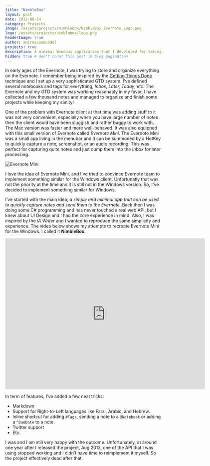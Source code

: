 ```yaml
---
title: "NimbleBox"
layout: post
date: 2012-06-14
category: Projects
image: /assets/projects/nimblebox/NimbleBox_Evernote_Logo.png
logo: /assets/projects/nimblebox/logo.png
headerImage: true
author: amirmasoudabdol
projects: true
description: A minimal Windows application that I developed for taking notes and uploading it to Evernote.
hidden: true # don't count this post in blog pagination
---
```


In early ages of the Evernote, I was trying to store and organize everything on the Evernote. I remember being inspired by the [Getting Things Done](https://en.wikipedia.org/wiki/Getting_Things_Done) technique and I set up a very sophisticated GTD system. I've defined several notebooks and tags for everything, _Inbox, Later, Today_, etc. The Evernote and my GTD system was working reasonably in my favor, I have collected a few thousand notes and managed to organize and finish some projects while keeping my sanity! 

One of the problem with Evernote client at that time was adding stuff to it was not very convenient, especially when you have large number of notes then the client would have been sluggish and rather buggy to work with. The Mac version was faster and more well-behaved. It was also equipped with this small version of Evernote called _Evernote Mini_. The Evernote Mini was a small app living in the menubar and it can be summoned by a HotKey to quickly capture a note, screenshot, or an audio recording. This was perfect for capturing quite notes and just dump them into the _Inbox_ for later processing. 

![Evernote Mini]({{"/assets/projects/nimblebox/EvernoteMini.png"}})

I love the idea of Evernote Mini, and I've tried to convince Evernote team to implement something similar for the Windows client. Unfortunatly that was not the priority at the time and it is still not in the Windows version. So, I've decided to implement something similar for Windows.

I’ve started with the main idea, *a simple and minimal app that can be used to quickly capture notes and send them to the Evernote.* Back then I was doing some C# programming and has never touched a real web API, but I knew about UI Design and I had the core experience in mind. Also, I was inspired by the _iA Writer_ and I wanted to reproduce the same simplicity and experience. The video below shows my attempts to recreate Evernote Mini for the Windows. I called it **NimbleBox**.

<iframe src="https://player.vimeo.com/video/68486671" width="640" height="483" frameborder="0" webkitallowfullscreen mozallowfullscreen allowfullscreen></iframe>

In term of features, I’ve added a few neat tricks:

- Markdown
- Support for Right-to-Left languages like Farsi, Arabic, and Hebrew.
- Inline shortcut for adding `#Tags`, sending a note to a `@Notebook` or adding a `^DueDate` to a note.
- Twitter support
- Etc.

I was and I am still very happy with the outcome. Unfortunately, at around one year after I released the project, Aug 2013, one of the API that I was using stopped working and I didn’t have time to reimplement it myself. So the project effectively dead after that.